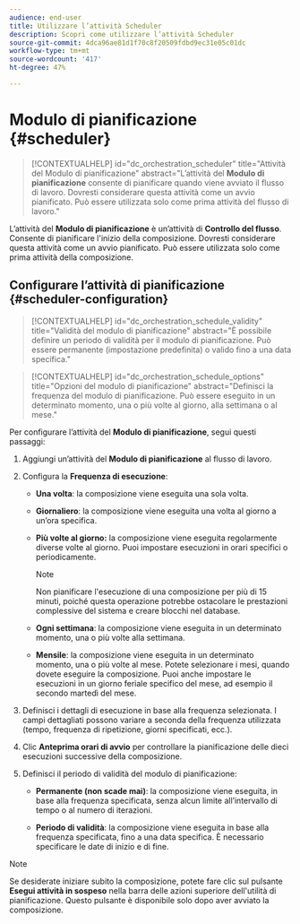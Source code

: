 ```yaml
---
audience: end-user
title: Utilizzare l’attività Scheduler
description: Scopri come utilizzare l’attività Scheduler
source-git-commit: 4dca96ae81d1f70c8f20509fdbd9ec31e05c01dc
workflow-type: tm+mt
source-wordcount: '417'
ht-degree: 47%

---
```



# Modulo di pianificazione {#scheduler}

>[!CONTEXTUALHELP]
>id="dc_orchestration_scheduler"
>title="Attività del Modulo di pianificazione"
>abstract="L’attività del **Modulo di pianificazione** consente di pianificare quando viene avviato il flusso di lavoro. Dovresti considerare questa attività come un avvio pianificato. Può essere utilizzata solo come prima attività del flusso di lavoro."

L’attività del **Modulo di pianificazione** è un’attività di **Controllo del flusso**. Consente di pianificare l&#39;inizio della composizione. Dovresti considerare questa attività come un avvio pianificato. Può essere utilizzata solo come prima attività della composizione.

## Configurare l’attività di pianificazione {#scheduler-configuration}

>[!CONTEXTUALHELP]
>id="dc_orchestration_schedule_validity"
>title="Validità del modulo di pianificazione"
>abstract="È possibile definire un periodo di validità per il modulo di pianificazione. Può essere permanente (impostazione predefinita) o valido fino a una data specifica."

>[!CONTEXTUALHELP]
>id="dc_orchestration_schedule_options"
>title="Opzioni del modulo di pianificazione"
>abstract="Definisci la frequenza del modulo di pianificazione. Può essere eseguito in un determinato momento, una o più volte al giorno, alla settimana o al mese."

Per configurare l’attività del **Modulo di pianificazione**, segui questi passaggi:

1. Aggiungi un’attività del **Modulo di pianificazione** al flusso di lavoro.

1. Configura la **Frequenza di esecuzione**:

   * **Una volta**: la composizione viene eseguita una sola volta.

   * **Giornaliero**: la composizione viene eseguita una volta al giorno a un’ora specifica.

   * **Più volte al giorno:** la composizione viene eseguita regolarmente diverse volte al giorno. Puoi impostare esecuzioni in orari specifici o periodicamente.

     >[!NOTE]
     >
     >Non pianificare l&#39;esecuzione di una composizione per più di 15 minuti, poiché questa operazione potrebbe ostacolare le prestazioni complessive del sistema e creare blocchi nel database.

   * **Ogni settimana**: la composizione viene eseguita in un determinato momento, una o più volte alla settimana.

   * **Mensile**: la composizione viene eseguita in un determinato momento, una o più volte al mese. Potete selezionare i mesi, quando dovete eseguire la composizione. Puoi anche impostare le esecuzioni in un giorno feriale specifico del mese, ad esempio il secondo martedì del mese.

1. Definisci i dettagli di esecuzione in base alla frequenza selezionata. I campi dettagliati possono variare a seconda della frequenza utilizzata (tempo, frequenza di ripetizione, giorni specificati, ecc.).

1. Clic **Anteprima orari di avvio** per controllare la pianificazione delle dieci esecuzioni successive della composizione.

1. Definisci il periodo di validità del modulo di pianificazione:

   * **Permanente (non scade mai)**: la composizione viene eseguita, in base alla frequenza specificata, senza alcun limite all’intervallo di tempo o al numero di iterazioni.

   * **Periodo di validità**: la composizione viene eseguita in base alla frequenza specificata, fino a una data specifica. È necessario specificare le date di inizio e di fine.

>[!NOTE]
>
>Se desiderate iniziare subito la composizione, potete fare clic sul pulsante **Esegui attività in sospeso** nella barra delle azioni superiore dell&#39;utilità di pianificazione. Questo pulsante è disponibile solo dopo aver avviato la composizione.

<!--## Example{#scheduler-example}

In the following example, the activity is configured so that the composition runs several times a day at 9 and 12 AM, every day of the week from October 1st, 2023 to January 1st, 2024.-->

